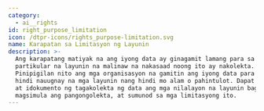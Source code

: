 ```yaml
---
category:
  - ai__rights
id: right_purpose_limitation
icon: /dtpr-icons/rights_purpose-limitation.svg
name: Karapatan sa Limitasyon ng Layunin
description: >-
  Ang karapatang matiyak na ang iyong data ay ginagamit lamang para sa mga
  partikular na layunin na malinaw na nakasaad noong ito ay nakolekta.
  Pinipigilan nito ang mga organisasyon na gamitin ang iyong data para sa bago,
  hindi nauugnay na mga layunin nang hindi mo alam o pahintulot. Dapat tukuyin
  at idokumento ng tagakolekta ng data ang mga nilalayon na layunin bago
  magsimula ang pangongolekta, at sumunod sa mga limitasyong ito.
---
```


